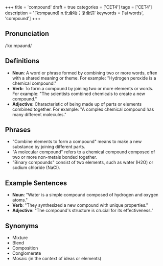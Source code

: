 +++
title = 'compound'
draft = true
categories = ['CET4']
tags = ['CET4']
description = '[ˈkɔmpaund] n.化合物；复合词'
keywords = ['ai words', 'compound']
+++

## Pronunciation
/ˈkɑːmpaʊnd/

## Definitions
- **Noun**: A word or phrase formed by combining two or more words, often with a shared meaning or theme. For example: "Hydrogen peroxide is a chemical compound."
- **Verb**: To form a compound by joining two or more elements or words. For example: "The scientists combined chemicals to create a new compound."
- **Adjective**: Characteristic of being made up of parts or elements combined together. For example: "A complex chemical compound has many different molecules."

## Phrases
- "Combine elements to form a compound" means to make a new substance by joining different parts.
- "A molecular compound" refers to a chemical compound composed of two or more non-metals bonded together.
- "Binary compounds" consist of two elements, such as water (H2O) or sodium chloride (NaCl).

## Example Sentences
- **Noun**: "Water is a simple compound composed of hydrogen and oxygen atoms."
- **Verb**: "They synthesized a new compound with unique properties."
- **Adjective**: "The compound's structure is crucial for its effectiveness."

## Synonyms
- Mixture
- Blend
- Composition
- Conglomerate
- Mosaic (in the context of ideas or elements)
